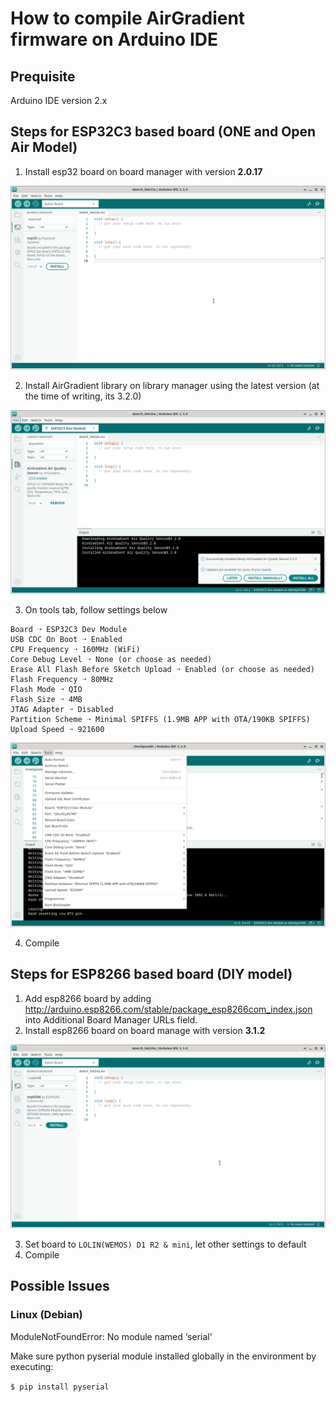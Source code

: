 # How to compile AirGradient firmware on Arduino IDE

## Prequisite

Arduino IDE version 2.x

## Steps for ESP32C3 based board (ONE and Open Air Model)

1. Install esp32 board on board manager with version **2.0.17**

![board manager](images/esp32-board.png)

2. Install AirGradient library on library manager using the latest version (at the time of writing, its 3.2.0)

![Aigradient Library](images/ag-lib.png)

3. On tools tab, follow settings below

```
Board ➝ ESP32C3 Dev Module
USB CDC On Boot ➝ Enabled
CPU Frequency ➝ 160MHz (WiFi)
Core Debug Level ➝ None (or choose as needed)
Erase All Flash Before Sketch Upload ➝ Enabled (or choose as needed)
Flash Frequency ➝ 80MHz
Flash Mode ➝ QIO
Flash Size ➝ 4MB
JTAG Adapter ➝ Disabled
Partition Scheme ➝ Minimal SPIFFS (1.9MB APP with OTA/190KB SPIFFS)
Upload Speed ➝ 921600
```

![Compile Settings](images/settings.png)

4. Compile

## Steps for ESP8266 based board (DIY model)

1. Add esp8266 board by adding http://arduino.esp8266.com/stable/package_esp8266com_index.json into Additional Board Manager URLs field.
2. Install esp8266 board on board manage with version **3.1.2**

![board manager](images/esp8266-board.png)

3. Set board to `LOLIN(WEMOS) D1 R2 & mini`, let other settings to default
4. Compile

## Possible Issues

### Linux (Debian)

ModuleNotFoundError: No module named ‘serial’

Make sure python pyserial module installed globally in the environment by executing: 

`$ pip install pyserial`